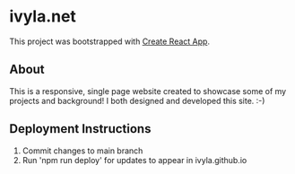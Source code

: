 # ivyla.net

This project was bootstrapped with [Create React App](https://github.com/facebook/create-react-app).

## About
This is a responsive, single page website created to showcase some of my projects and background! I both designed and developed this site. :-)

## Deployment Instructions
1. Commit changes to main branch
2. Run 'npm run deploy' for updates to appear in ivyla.github.io